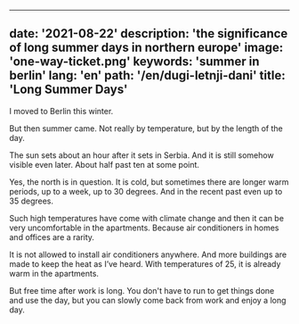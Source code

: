 ---
date: '2021-08-22'
description: 'the significance of long summer days in northern europe'
image: 'one-way-ticket.png'
keywords: 'summer in berlin'
lang: 'en'
path: '/en/dugi-letnji-dani'
title: 'Long Summer Days'
------


I moved to Berlin this winter.

But then summer came. Not really by temperature, but by the length of the day.

The sun sets about an hour after it sets in Serbia. And it is still somehow visible even later. About half past ten at some point.

Yes, the north is in question. It is cold, but sometimes there are longer warm periods, up to a week, up to 30 degrees. And in the recent past even up to 35 degrees.

Such high temperatures have come with climate change and then it can be very uncomfortable in the apartments. Because air conditioners in homes and offices are a rarity.

It is not allowed to install air conditioners anywhere. And more buildings are made to keep the heat as I’ve heard. With temperatures of 25, it is already warm in the apartments.

But free time after work is long. You don't have to run to get things done and use the day, but you can slowly come back from work and enjoy a long day.
